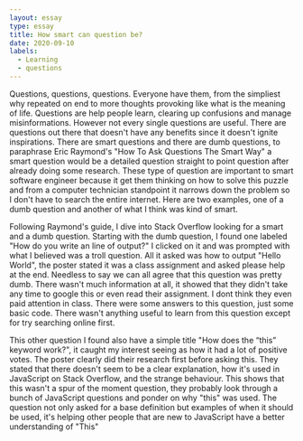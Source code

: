 ```yaml
---
layout: essay
type: essay
title: How smart can question be?
date: 2020-09-10
labels:
  - Learning
  - questions
---
```


Questions, questions, questions. Everyone have them, from the simpliest why repeated on end to more thoughts provoking like what is the meaning of life. Questions are help people learn, clearing up confusions and manage misinformations. However not every single questions are useful. There are questions out there that doesn't have any benefits since it doesn't ignite inspirations. There are smart questions and there are dumb questions, to paraphrase Eric Raymond's "How To Ask Questions The Smart Way" a smart question would be a detailed question straight to point question after already doing some research. These type of question are important to smart software engineer because it get them thinking on how to solve this puzzle and from a computer technician standpoint it narrows down the problem so I don't have to search the entire internet. Here are two examples, one of a dumb question and another of what I think was kind of smart.

Following Raymond's guide, I dive into Stack Overflow looking for a smart and a dumb question. Starting with the dumb question, I found one labeled "How do you write an line of output?" I clicked on it and was prompted with what I believed was a troll question. All it asked was how to output "Hello World", the poster stated it was a class assignment and asked please help at the end. Needless to say we can all agree that this question was pretty dumb. There wasn't much information at all, it showed that they didn't take any time to google this or even read their assignment. I dont think they even paid attention in class. There were some answers to this question, just some basic code. There wasn't anything useful to learn from this question except for try searching online first. 

This other question I found also have a simple title "How does the “this” keyword work?", it caught my interest seeing as how it had a lot of positive votes. The poster clearly did their research first before asking this. They stated that there doesn't seem to be a clear explanation, how it's used in JavaScript on Stack Overflow, and the strange behaviour. This shows that this wasn't a spur of the moment question, they probably look through a bunch of JavaScript questions and ponder on why "this" was used. The question not only asked for a base definition but examples of when it should be used, it's helping other people that are new to JavaScript have a better understanding of "This"
